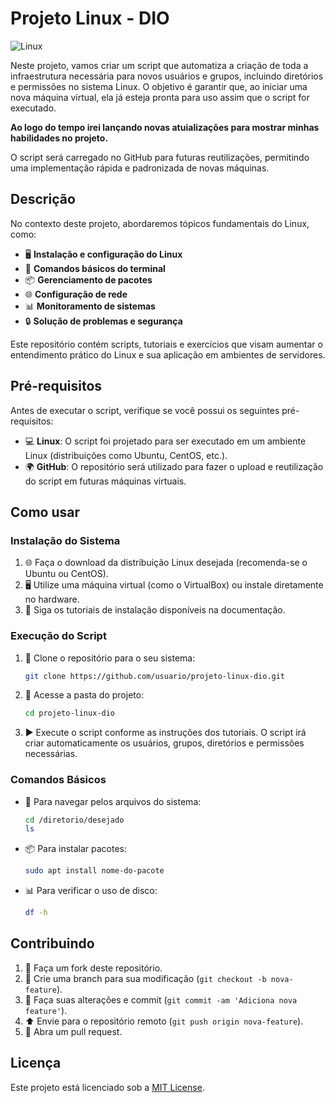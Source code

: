 
# Projeto Linux - DIO

![Linux](https://img.shields.io/badge/Linux-%F0%9F%94%A5-green)

Neste projeto, vamos criar um script que automatiza a criação de toda a infraestrutura necessária para novos usuários e grupos, incluindo diretórios e permissões no sistema Linux. O objetivo é garantir que, ao iniciar uma nova máquina virtual, ela já esteja pronta para uso assim que o script for executado.

**Ao logo do tempo irei lançando novas atuializações para mostrar minhas habilidades no projeto.**

O script será carregado no GitHub para futuras reutilizações, permitindo uma implementação rápida e padronizada de novas máquinas.

## Descrição

No contexto deste projeto, abordaremos tópicos fundamentais do Linux, como:

- 🖥️ **Instalação e configuração do Linux**
- 📂 **Comandos básicos do terminal**
- 📦 **Gerenciamento de pacotes**
- 🌐 **Configuração de rede**
- 📊 **Monitoramento de sistemas**
- 🔒 **Solução de problemas e segurança**

Este repositório contém scripts, tutoriais e exercícios que visam aumentar o entendimento prático do Linux e sua aplicação em ambientes de servidores.

## Pré-requisitos

Antes de executar o script, verifique se você possui os seguintes pré-requisitos:

- 💻 **Linux**: O script foi projetado para ser executado em um ambiente Linux (distribuições como Ubuntu, CentOS, etc.).
- 🌍 **GitHub**: O repositório será utilizado para fazer o upload e reutilização do script em futuras máquinas virtuais.

## Como usar

### Instalação do Sistema

1. 🌐 Faça o download da distribuição Linux desejada (recomenda-se o Ubuntu ou CentOS).
2. 🖥️ Utilize uma máquina virtual (como o VirtualBox) ou instale diretamente no hardware.
3. 📖 Siga os tutoriais de instalação disponíveis na documentação.

### Execução do Script

1. 🔄 Clone o repositório para o seu sistema:

   ```bash
   git clone https://github.com/usuario/projeto-linux-dio.git
   ```

2. 📂 Acesse a pasta do projeto:

   ```bash
   cd projeto-linux-dio
   ```

3. ▶️ Execute o script conforme as instruções dos tutoriais. O script irá criar automaticamente os usuários, grupos, diretórios e permissões necessárias.

### Comandos Básicos

- 📁 Para navegar pelos arquivos do sistema:

   ```bash
   cd /diretorio/desejado
   ls
   ```

- 📦 Para instalar pacotes:

   ```bash
   sudo apt install nome-do-pacote
   ```

- 📊 Para verificar o uso de disco:

   ```bash
   df -h
   ```

## Contribuindo

1. 🍴 Faça um fork deste repositório.
2. 🌿 Crie uma branch para sua modificação (`git checkout -b nova-feature`).
3. 📝 Faça suas alterações e commit (`git commit -am 'Adiciona nova feature'`).
4. ⬆️ Envie para o repositório remoto (`git push origin nova-feature`).
5. 🔄 Abra um pull request.

## Licença

Este projeto está licenciado sob a [MIT License](LICENSE).
